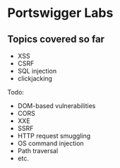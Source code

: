 # Portswigger Labs

## Topics covered so far
- XSS
- CSRF
- SQL injection
- clickjacking

Todo:
- DOM-based vulnerabilities
- CORS
- XXE
- SSRF
- HTTP request smuggling
- OS command injection
- Path traversal
- etc.